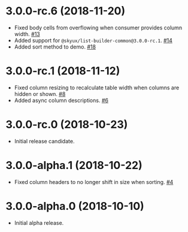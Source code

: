 # 3.0.0-rc.6 (2018-11-20)

 - Fixed body cells from overflowing when consumer provides column width. [#13](https://github.com/blackbaud/skyux-grids/pull/13)
 - Added support for `@skyux/list-builder-common@3.0.0-rc.1`. [#14](https://github.com/blackbaud/skyux-grids/pull/14)
 - Added sort method to demo. [#18](https://github.com/blackbaud/skyux-grids/pull/18)

# 3.0.0-rc.1 (2018-11-12)

- Fixed column resizing to recalculate table width when columns are hidden or shown. [#8](https://github.com/blackbaud/skyux-grids/pull/8)
- Added async column descriptions. [#6](https://github.com/blackbaud/skyux-grids/pull/6)

# 3.0.0-rc.0 (2018-10-23)

- Initial release candidate.

# 3.0.0-alpha.1 (2018-10-22)

- Fixed column headers to no longer shift in size when sorting. [#4](https://github.com/blackbaud/skyux-grids/pull/4)

# 3.0.0-alpha.0 (2018-10-10)

- Initial alpha release.
